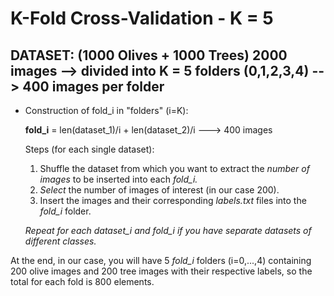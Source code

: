 # K-Fold Cross-Validation - K = 5

## DATASET: (1000 Olives + 1000 Trees) 2000 images --> divided into K = 5 folders (0,1,2,3,4) --> 400 images per folder #

- Construction of fold_i in "folders" (i=K):

    **fold_i** = len(dataset_1)/i + len(dataset_2)/i ---> 400 images

    Steps (for each single dataset):
    1. Shuffle the dataset from which you want to extract the *number of images* to be inserted into each *fold_i.*
    2. *Select* the number of images of interest (in our case 200).
    3. Insert the images and their corresponding *labels.txt* files into the *fold_i* folder.

    _Repeat for each dataset_i and fold_i if you have separate datasets of different classes._

At the end, in our case, you will have 5 *fold_i* folders (i=0,...,4) containing 200 olive images and 200 tree images with their respective labels, so the total for each fold is 800 elements.

